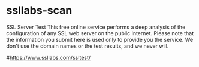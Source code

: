# ssllabs-scan 
SSL Server Test
This free online service performs a deep analysis of the configuration of any SSL web server on the public Internet. Please note that the information you submit here is used only to provide you the service. We don't use the domain names or the test results, and we never will.

#https://www.ssllabs.com/ssltest/
